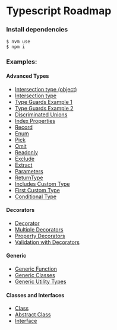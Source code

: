 # Typescript Roadmap

### Install dependencies
```
$ nvm use
$ npm i
```

### Examples:

#### Advanced Types
* [Intersection type (object)](./advanced-types/src/example-1)
* [Intersection type](./advanced-types/src/example-2)
* [Type Guards Example 1](./advanced-types/src/example-3)
* [Type Guards Example 2](./advanced-types/src/example-4)
* [Discriminated Unions](./advanced-types/src/example-5)
* [Index Properties](./advanced-types/src/example-6)
* [Record](./advanced-types/src/example-14)
* [Enum](./advanced-types/src/example-7)
* [Pick](./advanced-types/src/example-8)
* [Omit](./advanced-types/src/example-9)
* [Readonly](./advanced-types/src/example-10)
* [Exclude](./advanced-types/src/example-11)
* [Extract](./advanced-types/src/example-15)
* [Parameters](./advanced-types/src/example-16)
* [ReturnType](./advanced-types/src/example-17)
* [Includes Custom Type](./advanced-types/src/example-12)
* [First Custom Type](./advanced-types/src/example-13)
* [Conditional Type](./advanced-types/src/example-18)

#### Decorators
* [Decorator](./decorators/src/example-1)
* [Multiple Decorators](./decorators/src/example-2)
* [Property Decorators](./decorators/src/example-3)
* [Validation with Decorators](./decorators/src/example-4)

#### Generic
* [Generic Function](./generics/src/example-1)
* [Generic Classes](./generics/src/example-2)
* [Generic Utility Types](./generics/src/example-3)

#### Classes and Interfaces
* [Class](./classes-interfaces/src/example-1)
* [Abstract Class](./classes-interfaces/src/example-2)
* [Interface](./classes-interfaces/src/example-3)
